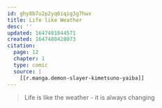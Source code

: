```yaml
---
id: ghy8b7u2p2yq6iqig3g7hwx
title: Life like Weather
desc: ''
updated: 1647481844571
created: 1647480428073
citation:
  page: 12
  chapter: 1
  type: comic
  source: |
    [[r.manga.demon-slayer-kimetsuno-yaiba]]
---
```


> Life is like the weather - it is always changing


